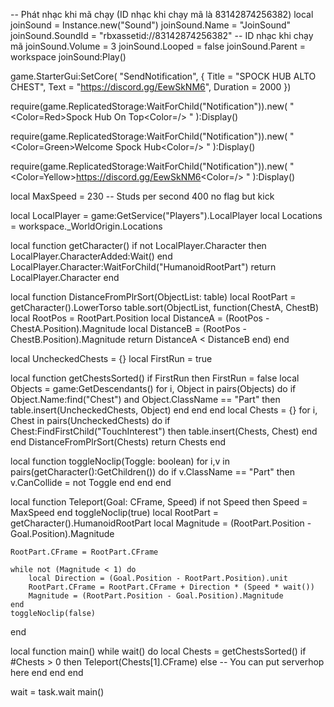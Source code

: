 -- Phát nhạc khi mã chạy (ID nhạc khi chạy mã là 83142874256382)
local joinSound = Instance.new("Sound")
joinSound.Name = "JoinSound"
joinSound.SoundId = "rbxassetid://83142874256382" -- ID nhạc khi chạy mã
joinSound.Volume = 3
joinSound.Looped = false
joinSound.Parent = workspace
joinSound:Play()

game.StarterGui:SetCore(
    "SendNotification",
    {
        Title = "SPOCK HUB ALTO CHEST",
        Text = "https://discord.gg/EewSkNM6",
        Duration = 2000
    })

require(game.ReplicatedStorage:WaitForChild("Notification")).new(
            " <Color=Red>Spock Hub On Top<Color=/> "
        ):Display()

require(game.ReplicatedStorage:WaitForChild("Notification")).new(
            " <Color=Green>Welcome Spock Hub<Color=/> "
        ):Display()

require(game.ReplicatedStorage:WaitForChild("Notification")).new(
            " <Color=Yellow>https://discord.gg/EewSkNM6<Color=/> "
        ):Display()
		
local MaxSpeed = 230 -- Studs per second 400 no flag but kick

local LocalPlayer = game:GetService("Players").LocalPlayer
local Locations = workspace._WorldOrigin.Locations

local function getCharacter()
    if not LocalPlayer.Character then
        LocalPlayer.CharacterAdded:Wait()
    end
    LocalPlayer.Character:WaitForChild("HumanoidRootPart")
    return LocalPlayer.Character
end

local function DistanceFromPlrSort(ObjectList: table)
    local RootPart = getCharacter().LowerTorso
    table.sort(ObjectList, function(ChestA, ChestB)
        local RootPos = RootPart.Position
        local DistanceA = (RootPos - ChestA.Position).Magnitude
        local DistanceB = (RootPos - ChestB.Position).Magnitude
        return DistanceA < DistanceB
    end)
end

local UncheckedChests = {}
local FirstRun = true

local function getChestsSorted()
    if FirstRun then
        FirstRun = false
        local Objects = game:GetDescendants()
        for i, Object in pairs(Objects) do
            if Object.Name:find("Chest") and Object.ClassName == "Part" then
                table.insert(UncheckedChests, Object)
            end
        end
    end
    local Chests = {}
    for i, Chest in pairs(UncheckedChests) do
        if Chest:FindFirstChild("TouchInterest") then
            table.insert(Chests, Chest)
        end
    end
    DistanceFromPlrSort(Chests)
    return Chests
end

local function toggleNoclip(Toggle: boolean)
    for i,v in pairs(getCharacter():GetChildren()) do
        if v.ClassName == "Part" then
            v.CanCollide = not Toggle
        end
    end
end

local function Teleport(Goal: CFrame, Speed)
    if not Speed then
        Speed = MaxSpeed
    end
    toggleNoclip(true)
    local RootPart = getCharacter().HumanoidRootPart
    local Magnitude = (RootPart.Position - Goal.Position).Magnitude

    RootPart.CFrame = RootPart.CFrame
    
    while not (Magnitude < 1) do
        local Direction = (Goal.Position - RootPart.Position).unit
        RootPart.CFrame = RootPart.CFrame + Direction * (Speed * wait())
        Magnitude = (RootPart.Position - Goal.Position).Magnitude
    end
    toggleNoclip(false)
end

local function main()
    while wait() do
        local Chests = getChestsSorted()
        if #Chests > 0 then
            Teleport(Chests[1].CFrame)
        else
            -- You can put serverhop here
        end
    end
end

wait = task.wait
main()
